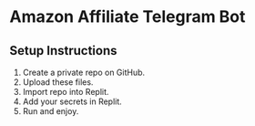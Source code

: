 # Amazon Affiliate Telegram Bot

## Setup Instructions

1. Create a private repo on GitHub.
2. Upload these files.
3. Import repo into Replit.
4. Add your secrets in Replit.
5. Run and enjoy.
